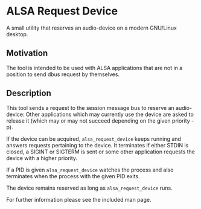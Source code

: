 ALSA Request Device
===================

A small utility that reserves an audio-device on a modern GNU/Linux desktop.

Motivation
----------

The tool is intended to be used with ALSA applications that are not in a
position to send dbus request by themselves.

Description
-----------

This tool sends a request to the session message bus to reserve an audio-device:
Other applications which may currently use the device are asked to release it
(which may or may not succeed depending on the given priority -p).

If the device can be acquired, `alsa_request_device` keeps running and answers
requests pertaining to the device. It terminates if either STDIN is closed, a
SIGINT or SIGTERM is sent or some other application requests the device with
a higher priority.

If a PID is given `alsa_request_device` watches the process and also terminates
when the process with the given PID exits.

The device remains reserved as long as `alsa_request_device` runs.

For further information please see the included man page.
